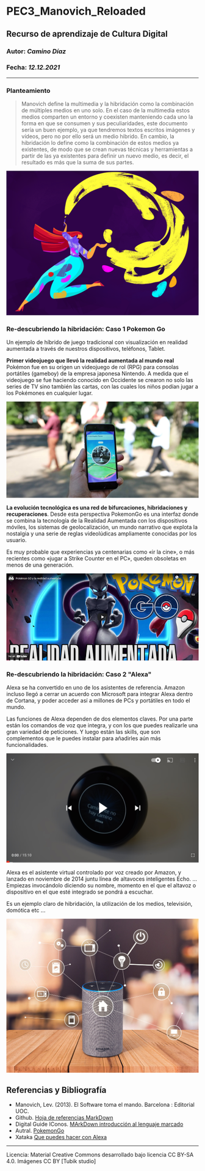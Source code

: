 # PEC3_Manovich_Reloaded
##  Recurso de aprendizaje de Cultura Digital
###  Autor: <em style = "color: # 13BFC8"> Camino Díaz </em>
###  Fecha: <em style = "color: # 13BFC8"> 12.12.2021 </em>
***
###  Planteamiento
>Manovich define la multimedia y la hibridación como la combinación de múltiples medios en uno solo. En el caso de la multimedia estos medios comparten un entorno y coexisten manteniendo cada uno la forma en que se consumen y sus peculiaridades, este documento sería un buen ejemplo, ya que tendremos textos escritos imágenes y vídeos, pero no por ello será un medio hibrido. En cambio, la hibridación lo define como la combinación de estos medios ya existentes, de modo que se crean nuevas técnicas y herramientas a partir de las ya existentes para definir un nuevo medio, es decir, el resultado es más que la suma de sus partes.

<img src = "https://github.com/Camyds/PEC3_Manovich_Reloaded/blob/main/color_glossary_design_tubik_blog.png" alt = inicio width = "800">

###  Re-descubriendo la hibridación: Caso 1 Pokemon Go

Un ejemplo de híbrido de juego tradicional con visualización en realidad aumentada a través de nuestros dispositivos, teléfonos, Tablet.

**Primer videojuego que llevó la realidad aumentada al mundo real**
Pokémon fue en su origen un videojuego de rol (RPG) para consolas portátiles (gameboy) de la empresa japonesa Nintendo. A medida que el videojuego se fue haciendo conocido en Occidente se crearon no solo las series de TV sino también las cartas, con las cuales los niños podían jugar a los Pokémones en cualquier lugar.

<img src="https://github.com/Camyds/PEC3_Manovich_Reloaded/blob/main/Transmedia-Pokemon-Go-2-Fco-Albarello.jpg" alt = PokemonGo ancho = "800">

**La evolución tecnológica es una red de bifurcaciones, hibridaciones y recuperaciones**. Desde esta perspectiva PokemonGo es una interfaz donde se combina la tecnología de la Realidad Aumentada con los dispositivos móviles, los sistemas de geolocalización, un mundo narrativo que explota la nostalgia y  una serie de reglas videolúdicas ampliamente conocidas por los usuario.

Es muy probable que experiencias ya centenarias como «ir la cine», o más recientes como «jugar a Strike Counter en el PC», queden obsoletas en menos de una generación.


[![Video Pokemon Go](https://github.com/Camyds/PEC3_Manovich_Reloaded/blob/main/Pokemon%20Go.-Video.png)](https://www.youtube.com/embed/4FCKVpt5HjM=YOUTUBE_VIDEO_ID_HERE)

###  Re-descubriendo la hibridación: Caso 2 "Alexa"

Alexa se ha convertido en uno de los asistentes de referencia. Amazon incluso llegó a cerrar un acuerdo con Microsoft para integrar Alexa dentro de Cortana, y poder acceder así a millones de PCs y portátiles en todo el mundo.

Las funciones de Alexa dependen de dos elementos claves. Por una parte están los comandos de voz que integra, y con los que puedes realizarle una gran variedad de peticiones. Y luego están las skills, que son complementos que le puedes instalar para añadirles aún más funcionalidades.

[![video Alexa](https://github.com/Camyds/PEC3_Manovich_Reloaded/blob/main/D829B7E3-D826-46CD-A557-875CC4A83393.jpeg)](https://youtu.be/uD2sJP0-wxM)

Alexa es el asistente virtual controlado por voz creado por Amazon, y lanzado en noviembre de 2014 juntu línea de altavoces inteligentes Echo. ... Empiezas invocándolo diciendo su nombre, momento en el que el altavoz o dispositivo en el que esté integrado se pondrá a escuchar.

Es un ejemplo claro de hibridación, la utilización de los medios, televisión, domótica etc ...

<img src="https://github.com/Camyds/PEC3_Manovich_Reloaded/blob/main/1366_2000%20(1).jpg" alt = Alexa ancho = "800">
     
## Referencias y Bibliografía
- Manovich, Lev. (2013). El Software toma el mando. Barcelona : Editorial UOC.
- Github. [Hoja de referencias MarkDown](https://github.com/adam-p/markdown-here/wiki/Markdown-Cheatsheet#youtube-videos)
- Digital Guide IConos. [MArkDown introducción al lenguaje marcado](https://www.ionos.es/digitalguide/paginas-web/desarrollo-web/tutorial-de-markdown/)
- Autral. [PokemonGo](https://www.austral.edu.ar/posgrados-comunicacion/contenidos/pokemon-go-el-cruce-entre-realidad-aumentada-geolocalizacion-y-videojuegos/)
- Xataka [Que puedes hacer con Alexa](https://www.xataka.com/basics/que-alexa-que-puedes-hacer-que-dispositivos-compatibles)

---
Licencia: Material Creative Commons desarrollado bajo licencia CC BY-SA 4.0. Imágenes CC BY [Tubik studio]
